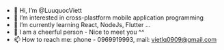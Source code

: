 - 👋 Hi, I’m @LuuquocViett
- 👀 I’m interested in cross-plastform mobile application programming
- 🌱 I’m currently learning React, NodeJs, Flutter ...
- 💞️ I am a cheerful person - Nice to meet you ^^
- 📫 How to reach me: phone - 0969919993, mail: vietlq0909@gmail.com

<!---
LuuquocViett/LuuquocViett is a ✨ special ✨ repository because its `README.md` (this file) appears on your GitHub profile.
You can click the Preview link to take a look at your changes.
--->
